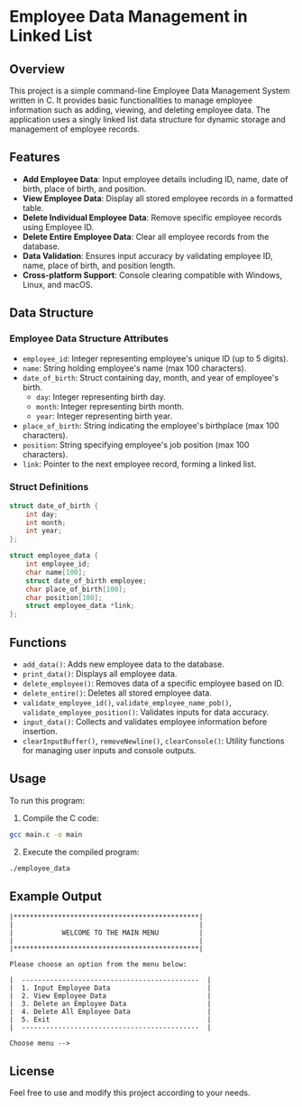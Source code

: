 # Employee Data Management in Linked List

## Overview

This project is a simple command-line Employee Data Management System written in C. It provides basic functionalities to manage employee information such as adding, viewing, and deleting employee data. The application uses a singly linked list data structure for dynamic storage and management of employee records.

## Features

- **Add Employee Data**: Input employee details including ID, name, date of birth, place of birth, and position.
- **View Employee Data**: Display all stored employee records in a formatted table.
- **Delete Individual Employee Data**: Remove specific employee records using Employee ID.
- **Delete Entire Employee Data**: Clear all employee records from the database.
- **Data Validation**: Ensures input accuracy by validating employee ID, name, place of birth, and position length.
- **Cross-platform Support**: Console clearing compatible with Windows, Linux, and macOS.

## Data Structure

### Employee Data Structure Attributes

- `employee_id`: Integer representing employee's unique ID (up to 5 digits).
- `name`: String holding employee's name (max 100 characters).
- `date_of_birth`: Struct containing day, month, and year of employee's birth.
  - `day`: Integer representing birth day.
  - `month`: Integer representing birth month.
  - `year`: Integer representing birth year.
- `place_of_birth`: String indicating the employee's birthplace (max 100 characters).
- `position`: String specifying employee's job position (max 100 characters).
- `link`: Pointer to the next employee record, forming a linked list.

### Struct Definitions

```c
struct date_of_birth {
    int day;
    int month;
    int year;
};

struct employee_data {
    int employee_id;
    char name[100];
    struct date_of_birth employee;
    char place_of_birth[100];
    char position[100];
    struct employee_data *link;
};
```

## Functions

- `add_data()`: Adds new employee data to the database.
- `print_data()`: Displays all employee data.
- `delete_employee()`: Removes data of a specific employee based on ID.
- `delete_entire()`: Deletes all stored employee data.
- `validate_employee_id()`, `validate_employee_name_pob()`, `validate_employee_position()`: Validates inputs for data accuracy.
- `input_data()`: Collects and validates employee information before insertion.
- `clearInputBuffer()`, `removeNewline()`, `clearConsole()`: Utility functions for managing user inputs and console outputs.

## Usage

To run this program:

1. Compile the C code:

```bash
gcc main.c -o main
```

2. Execute the compiled program:

```bash
./employee_data
```

## Example Output

```
|**********************************************|
|                                              |
|            WELCOME TO THE MAIN MENU          |
|                                              |
|**********************************************|

Please choose an option from the menu below:

|  --------------------------------------------  |
|  1. Input Employee Data                        |
|  2. View Employee Data                         |
|  3. Delete an Employee Data                    |
|  4. Delete All Employee Data                   |
|  5. Exit                                       |
|  --------------------------------------------  |

Choose menu --> 
```

## License

Feel free to use and modify this project according to your needs.
